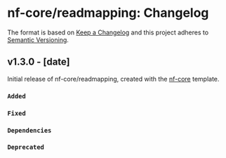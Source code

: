 # nf-core/readmapping: Changelog

The format is based on [Keep a Changelog](https://keepachangelog.com/en/1.0.0/)
and this project adheres to [Semantic Versioning](https://semver.org/spec/v2.0.0.html).

## v1.3.0 - [date]

Initial release of nf-core/readmapping, created with the [nf-core](https://nf-co.re/) template.

### `Added`

### `Fixed`

### `Dependencies`

### `Deprecated`
